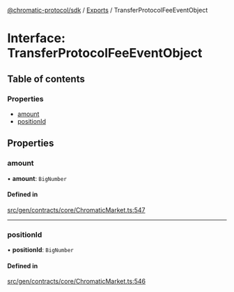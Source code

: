 [@chromatic-protocol/sdk](../README.md) / [Exports](../modules.md) / TransferProtocolFeeEventObject

# Interface: TransferProtocolFeeEventObject

## Table of contents

### Properties

- [amount](TransferProtocolFeeEventObject.md#amount)
- [positionId](TransferProtocolFeeEventObject.md#positionid)

## Properties

### amount

• **amount**: `BigNumber`

#### Defined in

[src/gen/contracts/core/ChromaticMarket.ts:547](https://github.com/chromatic-protocol/sdk/blob/f027fff/src/gen/contracts/core/ChromaticMarket.ts#L547)

___

### positionId

• **positionId**: `BigNumber`

#### Defined in

[src/gen/contracts/core/ChromaticMarket.ts:546](https://github.com/chromatic-protocol/sdk/blob/f027fff/src/gen/contracts/core/ChromaticMarket.ts#L546)
